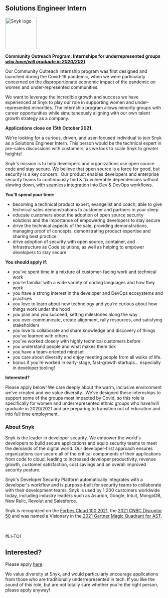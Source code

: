 Solutions Engineer Intern
---

<img src="https://res.cloudinary.com/snyk/image/upload/v1537345894/press-kit/brand/logo-black.png" width="100" alt="Snyk logo" />

<p><strong>Community Outreach Program: Internships for underrepresented groups </strong><span style="text-decoration: underline;"><em><strong>who have/will graduate in 2020/2021</strong></em></span></p>
<p>Our Community Outreach internship program was first designed and launched during the Covid-19 pandemic, when we were particularly concerned on the disproportionate economic impact of the pandemic on women and under-represented communities.</p>
<p>We want to leverage the incredible growth and success we have experienced at Snyk to play our role in supporting women and under-represented minorities. The internship program allows minority groups with career opportunities while simultaneously aligning with our own talent growth strategy as a company.</p>
<p><strong>Applications close on 15th October 2021.</strong></p>
<p><span style="font-weight: 400;">We’re looking for a curious, driven, and user-focused individual to join Snyk as a Solutions Engineer Intern. This person would be the technical expert in pre-sales discussions with customers, as we look to scale Snyk to greater heights!&nbsp;</span></p>
<p><span style="font-weight: 400;">Snyk's mission is to help developers and organizations use open source code and stay secure. We believe that open source is a force for good, but security is a key concern.&nbsp; Our product enables developers and enterprise security teams to continuously find &amp; fix vulnerable dependencies without slowing down, with seamless integration into Dev &amp; DevOps workflows.</span></p>
<p><strong>You’ll spend your time:</strong></p>
<ul>
<li style="font-weight: 400;"><span style="font-weight: 400;">becoming a technical product expert, evangelist and coach, able to give technical sales demonstrations to customer and partners in your sleep</span></li>
<li style="font-weight: 400;"><span style="font-weight: 400;">educate customers about the adoption of open source security solutions and the importance of empowering developers to stay secure</span></li>
<li style="font-weight: 400;"><span style="font-weight: 400;">drive the technical aspects of the sale, providing demonstrations, managing proof of concepts, demonstrating product expertise and sharing best practice</span></li>
<li style="font-weight: 400;"><span style="font-weight: 400;">drive adoption of security with open source, container, and Infrastructure as Code solutions, as well as helping to empower developers to stay secure&nbsp;</span></li>
</ul>
<p><strong>You should apply if:</strong></p>
<ul>
<li style="font-weight: 400;"><span style="font-weight: 400;">you've spent time in a mixture of customer-facing work and technical work</span></li>
<li style="font-weight: 400;"><span style="font-weight: 400;">you’re familiar with a wide variety of coding languages and how they work</span></li>
<li style="font-weight: 400;"><span style="font-weight: 400;">you have a strong interest in the developer and DevOps ecosystems and practices</span></li>
<li style="font-weight: 400;"><span style="font-weight: 400;">you love to learn about new technology and you’re curious about how things work under the hood</span></li>
<li style="font-weight: 400;"><span style="font-weight: 400;">you plan and you succeed, setting milestones along the way</span></li>
<li style="font-weight: 400;"><span style="font-weight: 400;">you over-communicate, create alignment, rally resources, and satisfying stakeholders</span></li>
<li style="font-weight: 400;"><span style="font-weight: 400;">you love to collaborate and share knowledge and discovery of things you’ve learned with others</span></li>
<li style="font-weight: 400;"><span style="font-weight: 400;">you’ve worked closely with highly technical customers before</span></li>
<li style="font-weight: 400;"><span style="font-weight: 400;">you understand people and what makes them tick</span></li>
<li style="font-weight: 400;"><span style="font-weight: 400;">you have a team-oriented mindset</span></li>
<li style="font-weight: 400;"><span style="font-weight: 400;">you care about diversity and enjoy meeting people from all walks of life.</span></li>
<li style="font-weight: 400;"><span style="font-weight: 400;">bonus if you’re worked in early-stage, fast-growth startups… especially in developer tooling!</span></li>
</ul>
<p><strong>Interested?</strong></p>
<p>Please apply below! We care deeply about the warm, inclusive environment we’ve created and we value diversity.&nbsp; We’ve designed these internships to support some of the groups most impacted by Covid, so this role is specifically for women and underrepresented ethnic groups who have/will graduate in 2020/2021 and are preparing to transition out of education and into full time employment.</p>
<h3><strong>About Snyk</strong></h3>
<p><span style="font-weight: 400;">Snyk is the leader in developer security. We empower the world's developers to build secure applications and equip security teams to meet the demands of the digital world. Our developer-first approach ensures organizations can secure all of the critical components of their applications from code to cloud, leading to increased developer productivity, revenue growth, customer satisfaction, cost savings and an overall improved security posture.&nbsp;</span></p>
<p><span style="font-weight: 400;">Snyk's Developer Security Platform automatically integrates with a developer's workflow and is purpose-built for security teams to collaborate with their development teams. Snyk is used by 1,200 customers worldwide today, including industry leaders such as Asurion, Google, Intuit, MongoDB, New Relic, Revolut and Salesforce.</span></p>
<p><span style="font-weight: 400;">Snyk is recognized on the <a href="https://www.forbes.com/cloud100/#6f24b5ba5f94">Forbes Cloud 100 2021</a>, the <a href="https://www.cnbc.com/2021/05/25/these-are-the-2021-cnbc-disruptor-50-companies.html">2021 CNBC Disruptor 50</a> and was named a Visionary in the<a href="https://snyk.io/blog/snyk-visionary-2021-gartner-magic-quadrant-for-ast/"> 2021 Gartner Magic Quadrant for AST</a>.<br></span></p>
<p><br><br><span style="font-weight: 400;">#LI-TO1</span></p>

Interested?
---

Please apply [here](https://boards.greenhouse.io/snyk/jobs/5592429002#app).

We value diversity at Snyk, and would particularly encourage applications from those who are traditionally underrepresented in tech.
If you like the sound of this role, but are not totally sure whether you’re the right person, please apply anyway!
